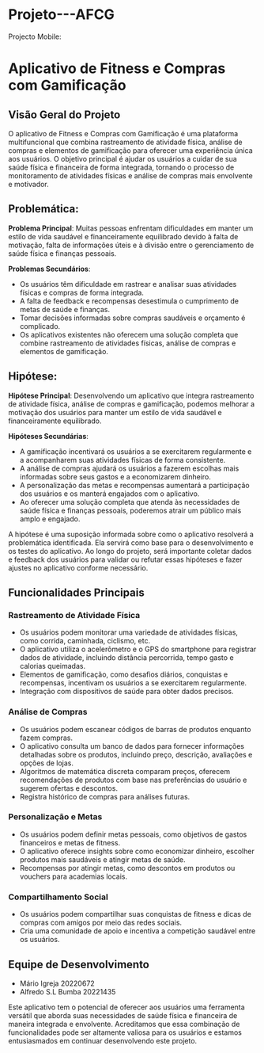 # Projeto---AFCG
Projecto Mobile:
# Aplicativo de Fitness e Compras com Gamificação

## Visão Geral do Projeto

O aplicativo de Fitness e Compras com Gamificação é uma plataforma multifuncional que combina rastreamento de atividade física, análise de compras e elementos de gamificação para oferecer uma experiência única aos usuários. O objetivo principal é ajudar os usuários a cuidar de sua saúde física e financeira de forma integrada, tornando o processo de monitoramento de atividades físicas e análise de compras mais envolvente e motivador.


## Problemática:

**Problema Principal**: 
Muitas pessoas enfrentam dificuldades em manter um estilo de vida saudável e financeiramente equilibrado devido à falta de motivação, falta de informações úteis e à divisão entre o gerenciamento de saúde física e finanças pessoais.

**Problemas Secundários**:
- Os usuários têm dificuldade em rastrear e analisar suas atividades físicas e compras de forma integrada.
- A falta de feedback e recompensas desestimula o cumprimento de metas de saúde e finanças.
- Tomar decisões informadas sobre compras saudáveis e orçamento é complicado.
- Os aplicativos existentes não oferecem uma solução completa que combine rastreamento de atividades físicas, análise de compras e elementos de gamificação.

## Hipótese:

**Hipótese Principal**:
Desenvolvendo um aplicativo que integra rastreamento de atividade física, análise de compras e gamificação, podemos melhorar a motivação dos usuários para manter um estilo de vida saudável e financeiramente equilibrado.

**Hipóteses Secundárias**:
- A gamificação incentivará os usuários a se exercitarem regularmente e a acompanharem suas atividades físicas de forma consistente.
- A análise de compras ajudará os usuários a fazerem escolhas mais informadas sobre seus gastos e a economizarem dinheiro.
- A personalização das metas e recompensas aumentará a participação dos usuários e os manterá engajados com o aplicativo.
- Ao oferecer uma solução completa que atenda às necessidades de saúde física e finanças pessoais, poderemos atrair um público mais amplo e engajado.

A hipótese é uma suposição informada sobre como o aplicativo resolverá a problemática identificada. Ela servirá como base para o desenvolvimento e os testes do aplicativo. Ao longo do projeto, será importante coletar dados e feedback dos usuários para validar ou refutar essas hipóteses e fazer ajustes no aplicativo conforme necessário.

## Funcionalidades Principais

### Rastreamento de Atividade Física

- Os usuários podem monitorar uma variedade de atividades físicas, como corrida, caminhada, ciclismo, etc.
- O aplicativo utiliza o acelerômetro e o GPS do smartphone para registrar dados de atividade, incluindo distância percorrida, tempo gasto e calorias queimadas.
- Elementos de gamificação, como desafios diários, conquistas e recompensas, incentivam os usuários a se exercitarem regularmente.
- Integração com dispositivos de saúde para obter dados precisos.

### Análise de Compras

- Os usuários podem escanear códigos de barras de produtos enquanto fazem compras.
- O aplicativo consulta um banco de dados para fornecer informações detalhadas sobre os produtos, incluindo preço, descrição, avaliações e opções de lojas.
- Algoritmos de matemática discreta comparam preços, oferecem recomendações de produtos com base nas preferências do usuário e sugerem ofertas e descontos.
- Registra histórico de compras para análises futuras.

### Personalização e Metas

- Os usuários podem definir metas pessoais, como objetivos de gastos financeiros e metas de fitness.
- O aplicativo oferece insights sobre como economizar dinheiro, escolher produtos mais saudáveis e atingir metas de saúde.
- Recompensas por atingir metas, como descontos em produtos ou vouchers para academias locais.

### Compartilhamento Social

- Os usuários podem compartilhar suas conquistas de fitness e dicas de compras com amigos por meio das redes sociais.
- Cria uma comunidade de apoio e incentiva a competição saudável entre os usuários.


## Equipe de Desenvolvimento

- Mário Igreja      20220672
- Alfredo S.L Bumba 20221435

Este aplicativo tem o potencial de oferecer aos usuários uma ferramenta versátil que aborda suas necessidades de saúde física e financeira de maneira integrada e envolvente. Acreditamos que essa combinação de funcionalidades pode ser altamente valiosa para os usuários e estamos entusiasmados em continuar desenvolvendo este projeto.
